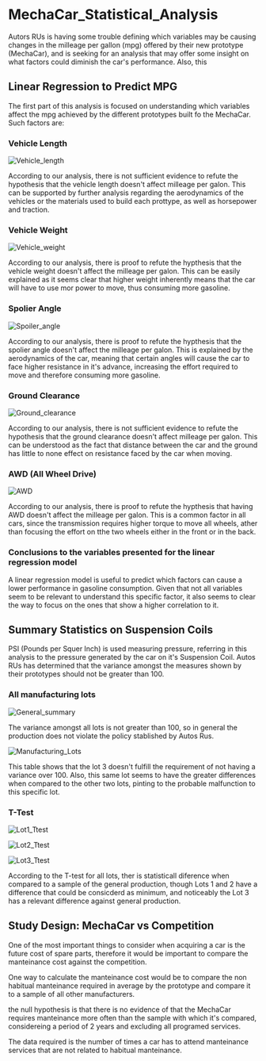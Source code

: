 # MechaCar_Statistical_Analysis

Autors RUs is having some trouble defining which variables may be causing changes in the milleage per gallon (mpg) offered by their new prototype (MechaCar), and is seeking for an analysis that may offer some insight on what factors could diminish the car's performance. Also, this 

## Linear Regression to Predict MPG

The first part of this analysis is focused on understanding which variables affect the mpg achieved by the different prototypes built fo the MechaCar. Such factors are:

### Vehicle Length

![Vehicle_length](https://user-images.githubusercontent.com/89816213/148721673-16df12ab-5815-4ea7-979c-8f625f10cbc2.PNG)

According to our analysis, there is not sufficient evidence to refute the hypothesis that the vehicle length doesn't affect milleage per galon. This can be supported by further analysis regarding the aerodynamics of the vehicles or the materials used to build each prottype, as well as horsepower and traction.

### Vehicle Weight

![Vehicle_weight](https://user-images.githubusercontent.com/89816213/148722243-1164cbbb-f07d-449e-bf23-c2faa74bf8fc.PNG)

According to our analysis, there is proof to refute the hypthesis that the vehicle weight doesn't affect the milleage per galon. This can be easily explained as it seems clear that higher weight inherently means that the car will have to use mor power to move, thus consuming more gasoline.

### Spolier Angle

![Spoiler_angle](https://user-images.githubusercontent.com/89816213/148722478-b1914d39-196e-4730-9240-219b74d39579.PNG)

According to our analysis, there is proof to refute the hypthesis that the spolier angle doesn't affect the milleage per galon. This is explained by the aerodynamics of the car, meaning that certain angles will cause the car to face higher resistance in it's advance, increasing the effort required to move and therefore consuming more gasoline.

### Ground Clearance

![Ground_clearance](https://user-images.githubusercontent.com/89816213/148722692-4ee211d4-c5cd-44ea-84e3-3deefd6bdf3a.PNG)

According to our analysis, there is not sufficient evidence to refute the hypothesis that the ground clearance doesn't affect milleage per galon. This can be understood as the fact that distance between the car and the ground has little to none effect on resistance faced by the car when moving.

### AWD (All Wheel Drive)

![AWD](https://user-images.githubusercontent.com/89816213/148723033-9224f5f7-83df-45a0-b212-30a9534df8df.PNG)

According to our analysis, there is proof to refute the hypthesis that having AWD doesn't affect the milleage per galon. This is a common factor in all cars, since the transmission requires higher torque to move all wheels, ather than focusing the effort on tthe two wheels either in the front or in the back.

### Conclusions to the variables presented for the linear regression model 

A linear regression model is useful to predict which factors can cause a lower performance in gasoline consumption. Given that not all variables seem to be relevant to understand this specific factor, it also seems to clear the way to focus on the ones that show a higher correlation to it.


## Summary Statistics on Suspension Coils

PSI (Pounds per Squer Inch) is used measuring pressure, referring in this analysis to the pressure generated by the car on it's Suspension Coil. Autos RUs has determined that the variance amongst the measures shown by their prototypes should not be greater than 100.

### All manufacturing lots

![General_summary](https://user-images.githubusercontent.com/89816213/148879611-3a64ea4a-5781-4985-a02e-3dc8330f1614.PNG)

The variance amongst all lots is not greater than 100, so in general the production does not violate the policy  stablished by Autos Rus.

![Manufacturing_Lots](https://user-images.githubusercontent.com/89816213/148878761-c2511e13-76cd-4aec-9cd2-01d023dffc91.PNG)

This table shows that the lot 3 doesn't fulfill the requirement of not having a variance over 100. Also, this same lot seems to have the greater differences when compared to the other two lots, pinting to the probable malfunction to this specific lot.

### T-Test 

![Lot1_Ttest](https://user-images.githubusercontent.com/89816213/148882108-a5515e45-c1ce-4145-9e21-a08dc46b3d81.PNG)

![Lot2_Ttest](https://user-images.githubusercontent.com/89816213/148882109-3943e42d-d944-4871-9012-ca7c5d91a489.PNG)

![Lot3_Ttest](https://user-images.githubusercontent.com/89816213/148882110-6cbe8b5b-cc7d-4ddd-a1bf-28e810273250.PNG)

According to the T-test for all lots, ther is statisticall diference when compared to a sample of the general production, though Lots 1 and 2 have a difference that could be consicderd as minimum, and noticeably the Lot 3 has a relevant difference against general production.

## Study Design: MechaCar vs Competition

One of the most important things to consider when acquiring a car is the future cost of spare parts, therefore it would be important to compare the manteinance cost against the competition.

One way to calculate the manteinance cost would be to compare the non habitual manteinance required in average by the prototype and compare it to a sample of all other manufacturers.

the null hypothesis is that there is no evidence of that the MechaCar requires manteinance more often than the sample with which it's compared, considereing a period of 2 years and excluding all programed services.

The data required is the number of times a car has to attend manteinance services that are not related to habitual manteinance.

